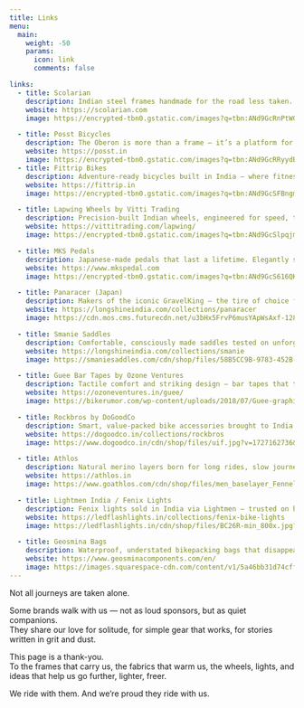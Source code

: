 ```yaml
---
title: Links
menu:
  main: 
    weight: -50
    params:
      icon: link
      comments: false

links:
  - title: Scolarian
    description: Indian steel frames handmade for the road less taken. Makers of the Mudfest and Zanskar fixie.
    website: https://scolarian.com
    image: https://encrypted-tbn0.gstatic.com/images?q=tbn:ANd9GcRnPtWG3seqK1cQtSEOjAM4Whc1ZS1LdSPsIA&s

  - title: Posst Bicycles
    description: The Oberon is more than a frame — it’s a platform for solitude, descents, and soul.
    website: https://posst.in
    image: https://encrypted-tbn0.gstatic.com/images?q=tbn:ANd9GcRRyydB3P7R9SMN-7q6cmxioBTc-DcvbMEqDw&s
  - title: Fittrip Bikes
    description: Adventure-ready bicycles built in India — where fitness and exploration meet.
    website: https://fittrip.in
    image: https://encrypted-tbn0.gstatic.com/images?q=tbn:ANd9GcSFBngmyI2RjI-bIbC1tJMriwA65n-rqxMbCg&s

  - title: Lapwing Wheels by Vitti Trading
    description: Precision-built Indian wheels, engineered for speed, tested on gravel.
    website: https://vittitrading.com/lapwing/
    image: https://encrypted-tbn0.gstatic.com/images?q=tbn:ANd9GcSlpqjmHuZQQFJm0I2Ligyw-8jYB77Ulsp1hQ&s

  - title: MKS Pedals
    description: Japanese-made pedals that last a lifetime. Elegantly simple, quietly perfect.
    website: https://www.mkspedal.com
    image: https://encrypted-tbn0.gstatic.com/images?q=tbn:ANd9GcS616QKfo0nJyyN-W5tK0BtCBejvorBYpXzvw&s

  - title: Panaracer (Japan)
    description: Makers of the iconic GravelKing — the tire of choice for tough, unknown trails.
    website: https://longshineindia.com/collections/panaracer
    image: https://cdn.mos.cms.futurecdn.net/u3bHx5FrvP6musYApWsAxf-1280-80.jpg

  - title: Smanie Saddles
    description: Comfortable, consciously made saddles tested on unforgiving gravel.
    website: https://longshineindia.com/collections/smanie
    image: https://smaniesaddles.com/cdn/shop/files/58B5CC9B-9783-452B-A390-0598674D0EE8_3.jpg?v=1671606567&width=1100

  - title: Guee Bar Tapes by Ozone Ventures
    description: Tactile comfort and striking design — bar tapes that turn handlebars into art.
    website: https://ozoneventures.in/guee/
    image: https://bikerumor.com/wp-content/uploads/2018/07/Guee-graphic-handlebar-tape-with-matching-socks01.jpg

  - title: Rockbros by DoGoodCo
    description: Smart, value-packed bike accessories brought to India by the good folks at DoGood.
    website: https://dogoodco.in/collections/rockbros
    image: https://www.dogoodco.in/cdn/shop/files/uif.jpg?v=1727162736&width=2160

  - title: Athlos
    description: Natural merino layers born for long rides, slow journeys, and cold dawns. Proudly Indian.
    website: https://athlos.in
    image: https://www.goathlos.com/cdn/shop/files/men_baselayer_Fennel.jpg?v=1743189488

  - title: Lightmen India / Fenix Lights
    description: Fenix lights sold in India via Lightmen — trusted on high passes and long nights.
    website: https://ledflashlights.in/collections/fenix-bike-lights
    image: https://ledflashlights.in/cdn/shop/files/BC26R-min_800x.jpg?v=1737971814

  - title: Geosmina Bags
    description: Waterproof, understated bikepacking bags that disappear into your ride — and reappear when it rains.
    website: https://www.geosminacomponents.com/en/
    image: https://images.squarespace-cdn.com/content/v1/5a46bb31d74cffb073caad88/1579307332854-F9IF61D9PTGHYUVS1ZTC/DSC03664.jpg?format=2500w
---
```


Not all journeys are taken alone.

Some brands walk with us — not as loud sponsors, but as quiet companions.  
They share our love for solitude, for simple gear that works, for stories written in grit and dust.

This page is a thank-you.  
To the frames that carry us, the fabrics that warm us, the wheels, lights, and ideas that help us go further, lighter, freer.

We ride with them. And we’re proud they ride with us.
